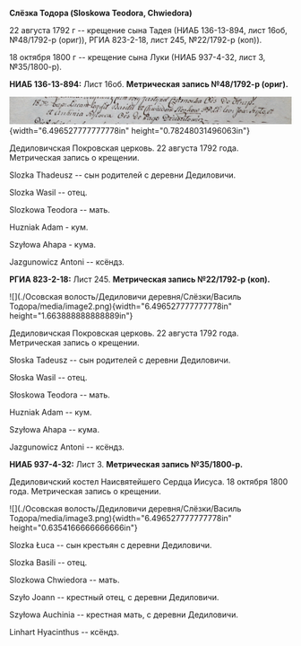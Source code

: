 **Слёзка Тодора (Sloskowa Teodora, Chwiedora)**

22 августа 1792 г -- крещение сына Тадея (НИАБ 136-13-894, лист 16об,
№48/1792-р (ориг)), РГИА 823-2-18, лист 245, №22/1792-р (коп)).

18 октября 1800 г -- крещение сына Луки (НИАБ 937-4-32, лист 3,
№35/1800-р).

**НИАБ 136-13-894:** Лист 16об. **Метрическая запись №48/1792-р
(ориг).**

![](./media/9215448af907925799a43064a207d99942b1f6a4.png){width="6.496527777777778in"
height="0.78248031496063in"}

Дедиловичская Покровская церковь. 22 августа 1792 года. Метрическая
запись о крещении.

Slozka Thadeusz -- сын родителей с деревни Дедиловичи.

Slozka Wasil -- отец.

Slozkowa Teodora -- мать.

Huzniak Adam - кум.

Szyłowa Ahapa - кума.

Jazgunowicz Antoni -- ксёндз.

**РГИА 823-2-18:** Лист 245. **Метрическая запись №22/1792-р (коп).**

![](./Осовская волость/Дедиловичи деревня/Слёзки/Василь Тодора/media/image2.png){width="6.496527777777778in"
height="1.663888888888889in"}

Дедиловичская Покровская церковь. 22 августа 1792 года. Метрическая
запись о крещении.

Słoska Tadeusz -- сын родителей с деревни Дедиловичи.

Słoska Wasil -- отец.

Słoskowa Teodora -- мать.

Huzniak Adam -- кум.

Szyłowa Ahapa -- кума.

Jazgunowicz Antoni -- ксёндз.

**НИАБ 937-4-32:** Лист 3. **Метрическая запись №35/1800-р.**

Дедиловичский костел Наисвятейшего Сердца Иисуса. 18 октября 1800 года.
Метрическая запись о крещении.

![](./Осовская волость/Дедиловичи деревня/Слёзки/Василь Тодора/media/image3.png){width="6.496527777777778in"
height="0.6354166666666666in"}

Slozka Łuca -- сын крестьян с деревни Дедиловичи.

Slozka Basili -- отец.

Slozkowa Chwiedora -- мать.

Szyło Joann -- крестный отец, с деревни Дедиловичи.

Szyłowa Auchinia -- крестная мать, с деревни Дедиловичи.

Linhart Hyacinthus -- ксёндз.
